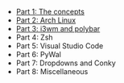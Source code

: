 - [Part 1: The concepts](https://www.peerlator.com/blog/MyDotfilesPart1/)
- [Part 2: Arch Linux](https://www.peerlator.com/blog/MyDotfilesPart2/)
- [Part 3: i3wm and polybar](https://www.peerlator.com/blog/MyDotfilesPart3/)
- Part 4: Zsh
- Part 5: Visual Studio Code
- Part 6: PyWal
- Part 7: Dropdowns and Conky
- Part 8: Miscellaneous

